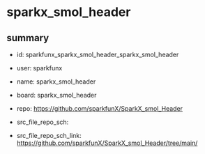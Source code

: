 # sparkx_smol_header
 
## summary 
* id: sparkfunx_sparkx_smol_header_sparkx_smol_header
* user: sparkfunx
* name: sparkx_smol_header
* board: sparkx_smol_header
* repo: https://github.com/sparkfunX/SparkX_smol_Header



* src_file_repo_sch: 
* src_file_repo_sch_link: https://github.com/sparkfunX/SparkX_smol_Header/tree/main/






